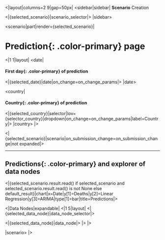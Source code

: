   
  
<|layout|columns=2 9|gap=50px|
<sidebar|sidebar|
**Scenario** Creation

<|{selected_scenario}|scenario_selector|>
|sidebar>

<scenario|part|render={selected_scenario}|
# **Prediction**{: .color-primary} page

<|1 1|layout|
<date|
#### First **day**{: .color-primary} of prediction

<|{selected_date}|date|on_change=on_change_params|>
|date>

<country|
#### **Country**{: .color-primary} of prediction

<|{selected_country}|selector|lov={selector_country}|dropdown|on_change=on_change_params|label=Country|>
|country>
|>

<|{selected_scenario}|scenario|on_submission_change=on_submission_change|not expanded|>

---------------------------------------

## **Predictions**{: .color-primary} and explorer of data nodes

<|{selected_scenario.result.read() if selected_scenario and selected_scenario.result.read() is not None else default_result}|chart|x=Date|y[1]=Deaths|y[2]=Linear Regression|y[3]=ARIMA|type[1]=bar|title=Predictions|>


<|Data Nodes|expandable|
<|1 5|layout|
<|{selected_data_node}|data_node_selector|> 

<|{selected_data_node}|data_node|>
|>
|>

|scenario>
|>
